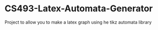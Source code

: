 # CS493-Latex-Automata-Generator
Project to allow you to make a latex graph using he tikz automata library
